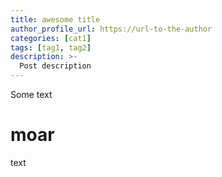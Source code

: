 ```yaml
---
title: awesome title
author_profile_url: https://url-to-the-author
categories: [cat1]
tags: [tag1, tag2]
description: >-
  Post description
---
```


Some text

<!--more-->

# moar

text
